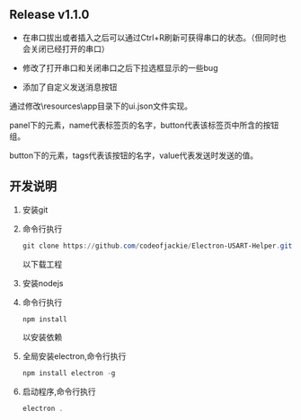 ## Release v1.1.0

- 在串口拔出或者插入之后可以通过Ctrl+R刷新可获得串口的状态。（但同时也会关闭已经打开的串口）
- 修改了打开串口和关闭串口之后下拉选框显示的一些bug


- 添加了自定义发送消息按钮

通过修改\resources\app目录下的ui.json文件实现。

panel下的元素，name代表标签页的名字，button代表该标签页中所含的按钮组。

button下的元素，tags代表该按钮的名字，value代表发送时发送的值。

## 开发说明

1. 安装git

2. 命令行执行

   ```powershell
   git clone https://github.com/codeofjackie/Electron-USART-Helper.git
   ```

   以下载工程

3. 安装nodejs

4. 命令行执行

   ```powershell
   npm install
   ```

   以安装依赖

5. 全局安装electron,命令行执行

   ```powershell
   npm install electron -g
   ```

6. 启动程序,命令行执行

   ```powershell
   electron .
   ```

   ​





